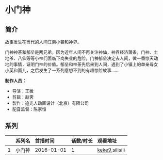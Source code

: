 # 小门神


## 简介

故事发生在当代的人间江南小镇和神界。

门神神荼和郁垒是两兄弟。因为近年人间不再关注神仙，神界经济萧条，门神、土地爷、八仙等等小神们面临下岗失业的危险。门神郁垒决定去人间，做一番惊天动地的事情，证明门神的价值。郁垒和神荼先后来到人间，遇到了小镇上的单亲母女小英和雨儿，之后发生了一系列意想不到的有趣惊险故事……

**制作人员：**
- 导演：王微
- 剪辑：赵霁
- 製作：追光人动画设计（北京）有限公司
- 配音监督：陈家恒



## 系列

|     |   系列名   |   首播时间  | 话数/时长  | 观看地址 |
|:---  |:------    |:----      |:---       |:---  |
| 1 | 小门神 | 2016-01-01 | 1 | [keke9](https://www.keke9.app/search?k=小门神),silisili  |



